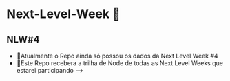 # Next-Level-Week 🚀

## NLW#4

 - 🚀Atualmente o Repo ainda só possou os dados da Next Level Week #4
 - 🚀Este Repo recebera a trilha de Node de todas as Next Level Weeks que estarei participando
 -->
